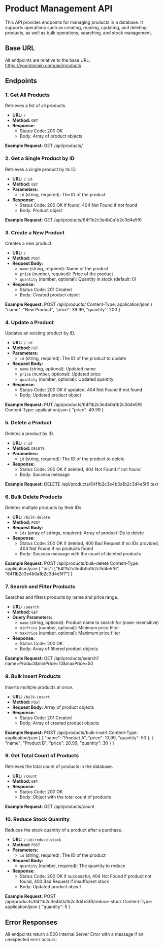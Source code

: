 # Product Management API

This API provides endpoints for managing products in a database. It supports operations such as creating, reading, updating, and deleting products, as well as bulk operations, searching, and stock management.

## Base URL

All endpoints are relative to the base URL:
https://yourdomain.com/api/products


## Endpoints

### 1. Get All Products

Retrieves a list of all products.

- **URL:** `/`
- **Method:** `GET`
- **Response:** 
  - Status Code: 200 OK
  - Body: Array of product objects

**Example Request:**
GET /api/products/


### 2. Get a Single Product by ID

Retrieves a single product by its ID.

- **URL:** `/:id`
- **Method:** `GET`
- **Parameters:** 
  - `id` (string, required): The ID of the product
- **Response:** 
  - Status Code: 200 OK if found, 404 Not Found if not found
  - Body: Product object

**Example Request:**
GET /api/products/64f1b2c3e4b0a1b2c3d4e5f6


### 3. Create a New Product

Creates a new product.

- **URL:** `/`
- **Method:** `POST`
- **Request Body:**
  - `name` (string, required): Name of the product
  - `price` (number, required): Price of the product
  - `quantity` (number, optional): Quantity in stock (default: 0)
- **Response:** 
  - Status Code: 201 Created
  - Body: Created product object

**Example Request:**
POST /api/products/
Content-Type: application/json
{
"name": "New Product",
"price": 39.99,
"quantity": 200
}


### 4. Update a Product

Updates an existing product by ID.

- **URL:** `/:id`
- **Method:** `PUT`
- **Parameters:**
  - `id` (string, required): The ID of the product to update
- **Request Body:**
  - `name` (string, optional): Updated name
  - `price` (number, optional): Updated price
  - `quantity` (number, optional): Updated quantity
- **Response:**
  - Status Code: 200 OK if updated, 404 Not Found if not found
  - Body: Updated product object

**Example Request:**
PUT /api/products/64f1b2c3e4b0a1b2c3d4e5f6
Content-Type: application/json
{
"price": 49.99
}


### 5. Delete a Product

Deletes a product by ID.

- **URL:** `/:id`
- **Method:** `DELETE`
- **Parameters:**
  - `id` (string, required): The ID of the product to delete
- **Response:**
  - Status Code: 200 OK if deleted, 404 Not Found if not found
  - Body: Success message

**Example Request:**
DELETE /api/products/64f1b2c3e4b0a1b2c3d4e5f6
text


### 6. Bulk Delete Products

Deletes multiple products by their IDs.

- **URL:** `/bulk-delete`
- **Method:** `POST`
- **Request Body:**
  - `ids` (array of strings, required): Array of product IDs to delete
- **Response:**
  - Status Code: 200 OK if deleted, 400 Bad Request if no IDs provided, 404 Not Found if no products found
  - Body: Success message with the count of deleted products

**Example Request:**
POST /api/products/bulk-delete
Content-Type: application/json
{
"ids": ["64f1b2c3e4b0a1b2c3d4e5f6", "64f1b2c3e4b0a1b2c3d4e5f7"]
}



### 7. Search and Filter Products

Searches and filters products by name and price range.

- **URL:** `/search`
- **Method:** `GET`
- **Query Parameters:**
  - `name` (string, optional): Product name to search for (case-insensitive)
  - `minPrice` (number, optional): Minimum price filter
  - `maxPrice` (number, optional): Maximum price filter
- **Response:**
  - Status Code: 200 OK
  - Body: Array of filtered product objects

**Example Request:**
GET /api/products/search?name=Product&minPrice=10&maxPrice=50


### 8. Bulk Insert Products

Inserts multiple products at once.

- **URL:** `/bulk-insert`
- **Method:** `POST`
- **Request Body:** Array of product objects
- **Response:**
  - Status Code: 201 Created
  - Body: Array of created product objects

**Example Request:**
POST /api/products/bulk-insert
Content-Type: application/json
[
{
"name": "Product A",
"price": 10.99,
"quantity": 50
},
{
"name": "Product B",
"price": 20.99,
"quantity": 30
}
]


### 9. Get Total Count of Products

Retrieves the total count of products in the database.

- **URL:** `/count`
- **Method:** `GET`
- **Response:**
  - Status Code: 200 OK
  - Body: Object with the total count of products

**Example Request:**
GET /api/products/count



### 10. Reduce Stock Quantity

Reduces the stock quantity of a product after a purchase.

- **URL:** `/:id/reduce-stock`
- **Method:** `POST`
- **Parameters:**
  - `id` (string, required): The ID of the product
- **Request Body:**
  - `quantity` (number, required): The quantity to reduce
- **Response:**
  - Status Code: 200 OK if successful, 404 Not Found if product not found, 400 Bad Request if insufficient stock
  - Body: Updated product object

**Example Request:**
POST /api/products/64f1b2c3e4b0a1b2c3d4e5f6/reduce-stock
Content-Type: application/json
{
"quantity": 5
}



## Error Responses

All endpoints return a 500 Internal Server Error with a message if an unexpected error occurs:

